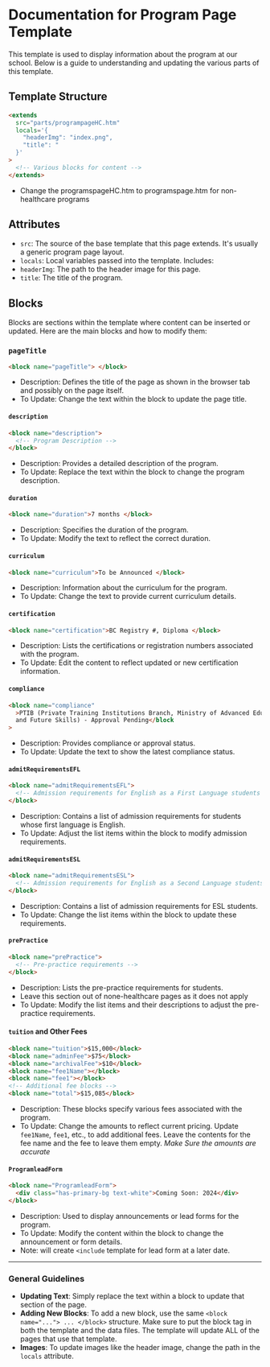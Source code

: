 # Documentation for Program Page Template

This template is used to display information about the program at our school. Below is a guide to understanding and updating the various parts of this template.

## Template Structure

```html
<extends
  src="parts/programpageHC.htm"
  locals='{
    "headerImg": "index.png", 
    "title": "
  }'
>
  <!-- Various blocks for content -->
</extends>
```

- Change the programspageHC.htm to programspage.htm for non-healthcare programs

## Attributes

- `src`: The source of the base template that this page extends. It's usually a generic program page layout.
- `locals`: Local variables passed into the template. Includes:
- `headerImg`: The path to the header image for this page.
- `title`: The title of the program.

## Blocks

Blocks are sections within the template where content can be inserted or updated. Here are the main blocks and how to modify them:

### `pageTitle`

```html
<block name="pageTitle"> </block>
```

- Description: Defines the title of the page as shown in the browser tab and possibly on the page itself.
- To Update: Change the text within the block to update the page title.

#### `description`

```html
<block name="description">
  <!-- Program Description -->
</block>
```

- Description: Provides a detailed description of the program.
- To Update: Replace the text within the block to change the program description.

#### `duration`

```html
<block name="duration">7 months </block>
```

- Description: Specifies the duration of the program.
- To Update: Modify the text to reflect the correct duration.

#### `curriculum`

```html
<block name="curriculum">To be Announced </block>
```

- Description: Information about the curriculum for the program.
- To Update: Change the text to provide current curriculum details.

#### `certification`

```html
<block name="certification">BC Registry #, Diploma </block>
```

- Description: Lists the certifications or registration numbers associated with the program.
- To Update: Edit the content to reflect updated or new certification information.

#### `compliance`

```html
<block name="compliance"
  >PTIB (Private Training Institutions Branch, Ministry of Advanced Education
  and Future Skills) - Approval Pending</block
>
```

- Description: Provides compliance or approval status.
- To Update: Update the text to show the latest compliance status.

#### `admitRequirementsEFL`

```html
<block name="admitRequirementsEFL">
  <!-- Admission requirements for English as a First Language students -->
</block>
```

- Description: Contains a list of admission requirements for students whose first language is English.
- To Update: Adjust the list items within the block to modify admission requirements.

#### `admitRequirementsESL`

```html
<block name="admitRequirementsESL">
  <!-- Admission requirements for English as a Second Language students -->
</block>
```

- Description: Contains a list of admission requirements for ESL students.
- To Update: Change the list items within the block to update these requirements.

#### `prePractice`

```html
<block name="prePractice">
  <!-- Pre-practice requirements -->
</block>
```

- Description: Lists the pre-practice requirements for students.
- Leave this section out of none-healthcare pages as it does not apply
- To Update: Modify the list items and their descriptions to adjust the pre-practice requirements.

#### `tuition` and Other Fees

```html
<block name="tuition">$15,000</block>
<block name="adminFee">$75</block>
<block name="archivalFee">$10</block>
<block name="fee1Name"></block>
<block name="fee1"></block>
<!-- Additional fee blocks -->
<block name="total">$15,085</block>
```

- Description: These blocks specify various fees associated with the program.
- To Update: Change the amounts to reflect current pricing. Update `fee1Name`, `fee1`, etc., to add additional fees. Leave the contents for the fee name and the fee to leave them empty. _Make Sure the amounts are accurate_

#### `ProgramleadForm`

```html
<block name="ProgramleadForm">
  <div class="has-primary-bg text-white">Coming Soon: 2024</div>
</block>
```

- Description: Used to display announcements or lead forms for the program.
- To Update: Modify the content within the block to change the announcement or form details.
- Note: will create `<include` template for lead form at a later date.

---

### General Guidelines

- **Updating Text**: Simply replace the text within a block to update that section of the page.
- **Adding New Blocks**: To add a new block, use the same `<block name="..."> ... </block>` structure. Make sure to put the block tag in both the template and the data files. The template will update ALL of the pages that use that template.
- **Images**: To update images like the header image, change the path in the `locals` attribute.
